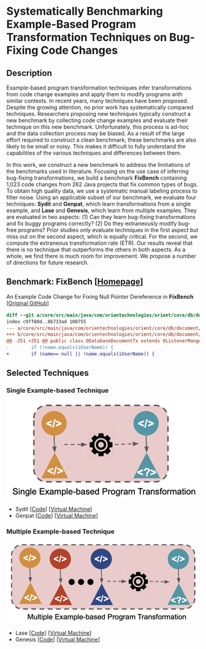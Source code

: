 # Systematically Benchmarking Example-Based Program Transformation Techniques on Bug-Fixing Code Changes

## Description

Example-based program transformation techniques infer transformations from code change examples and apply them to modify programs with similar contexts. In recent years, many techniques have been proposed. Despite the growing attention, no prior work has systematically compared techniques. Researchers proposing new techniques typically construct a new benchmark by collecting code change examples and evaluate their technique on this new benchmark. Unfortunately, this process is ad-hoc and the data collection process may be biased. As a result of the large effort required to construct a clean benchmark, these benchmarks are also likely to be small or noisy. This makes it difficult to fully understand the capabilities of the various techniques and differences between them.

In this work, we construct a new benchmark to address the limitations of the benchmarks used in literature. Focusing on the use case of inferring bug-fixing transformations, we build a benchmark **FixBench** containing 1,023 code changes from 262 Java projects that fix common types of bugs.
To obtain high quality data, we use a systematic manual labeling process to filter noise.
Using an applicable subset of our benchmark, we evaluate four techniques: **Sydit** and **Genpat**, which learn transformations from a single example, and **Lase** and **Genesis**, which learn from multiple examples. They are evaluated in two aspects: (1) Can they learn bug-fixing transformations and fix buggy programs correctly? (2) Do they extraneously modify bug-free programs?
Prior studies only evaluate techniques in the first aspect but miss out on the second aspect, which is equally critical. For the second, we compute the extraneous transformation rate (ETR).
Our results reveal that there is no technique that outperforms the others in both aspects.
As a whole, we find there is much room for improvement.
We propose a number of directions for future research.


## Benchmark: **FixBench** [[Homepage](https://github.com/Example-based-Program-Transformation/FixBench)]

An Example Code Change for Fixing Null Pointer Dereference in **FixBench** [[Original GitHub](https://github.com/orientechnologies/orientdb/commit/529e81f4211096e6468a51d8bbd8968b60156762)]

```diff
diff --git a/core/src/main/java/com/orientechnologies/orient/core/db/document/ODatabaseDocumentTx.java b/core/src/main/java/com/orientechnologies/orient/core/db/document/ODatabaseDocumentTx.java
index c9ff80d..8b733ad 100755
--- a/core/src/main/java/com/orientechnologies/orient/core/db/document/ODatabaseDocumentTx.java
+++ b/core/src/main/java/com/orientechnologies/orient/core/db/document/ODatabaseDocumentTx.java
@@ -251 +251 @@ public class ODatabaseDocumentTx extends OListenerManger<ODatabaseListener> impl
-        if (!name.equals(iUserName)) {
+        if (name== null || !name.equals(iUserName)) {
```



## Selected Techniques

### Single Example-based Technique

![Single Example-based](figs/single.jpg)

* Sydit [[Code](https://github.com/Example-based-Program-Transformation/Sydit)] [[Virtual Machine]()]
* Genpat [[Code](https://github.com/Example-based-Program-Transformation/Genpat)] [[Virtual Machine]()]


### Multiple Example-based Technique

![Multiple Example-based](figs/multiple.jpg)

* Lase [[Code](https://github.com/Example-based-Program-Transformation/Lase)] [[Virtual Machine]()]
* Genesis [[Code](https://github.com/Example-based-Program-Transformation/Genesis)] [[Virtual Machine]()]
